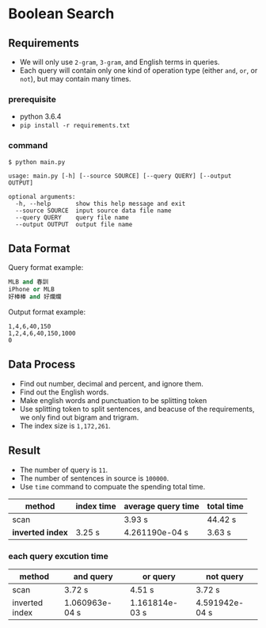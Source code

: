 # Boolean Search

## Requirements
- We will only use `2-gram`, `3-gram`, and English terms in queries.
- Each query will contain only one kind of operation type (either `and`, `or`, or `not`), but may contain many times.

### prerequisite
- python 3.6.4
- `pip install -r requirements.txt`

### command
```
$ python main.py
```
```
usage: main.py [-h] [--source SOURCE] [--query QUERY] [--output OUTPUT]

optional arguments:
  -h, --help       show this help message and exit
  --source SOURCE  input source data file name
  --query QUERY    query file name
  --output OUTPUT  output file name
```

## Data Format

Query format example:
```python
MLB and 春訓
iPhone or MLB
好棒棒 and 好爛爛
```

Output format example:
```
1,4,6,40,150
1,2,4,6,40,150,1000
0
```

## Data Process
- Find out number, decimal and percent, and ignore them.
- Find out the English words.
- Make english words and punctuation to be splitting token
- Use splitting token to split sentences, and beacuse of the requirements, we only find out bigram and trigram.
- The index size is `1,172,261`.

## Result

- The number of query is `11`.
- The number of sentences in source is `100000`.
- Use `time` command to compuate the spending total time.

| method             | index time | average query time | total time |
| ------------------ | ---------- | ------------------ | ---------- |
| scan               |            | 3.93 s             | 44.42 s    |
| **inverted index** | 3.25 s     | 4.261190e-04 s     | 3.63 s     |

### each query excution time

| method         | and query      | or query       | not query      |
| -------------- | -------------- | -------------- | -------------- |
| scan           | 3.72 s         | 4.51 s         | 3.72 s         |
| inverted index | 1.060963e-04 s | 1.161814e-03 s | 4.591942e-04 s |

